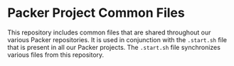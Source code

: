 # Packer Project Common Files

This repository includes common files that are shared throughout our various Packer repositories. It is used in conjunction with the `.start.sh` file that is present in all our Packer projects. The `.start.sh` file synchronizes various files from this repository.

